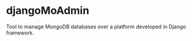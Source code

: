 djangoMoAdmin
=============

Tool to manage MongoDB databases over a platform developed in Django framework.